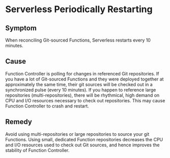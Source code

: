 # Serverless Periodically Restarting

## Symptom

When reconciling Git-sourced Functions, Serverless restarts every 10 minutes.

## Cause

Function Controller is polling for changes in referenced Git repositories. If you have a lot of Git-sourced Functions and they were deployed together at approximately the same time, their git sources will be checked out in a synchronized pulse (every 10 minutes). If you happen to reference large repositories (multi-repositories), there will be rhythmical, high demand on CPU and I/O resources necessary to check out repositories. This may cause Function Controller to crash and restart.

## Remedy

Avoid using multi-repositories or large repositories to source your git Functions. Using small, dedicated Function repositories decreases the CPU and I/O resources used to check out Git sources, and hence improves the stability of Function Controller.
